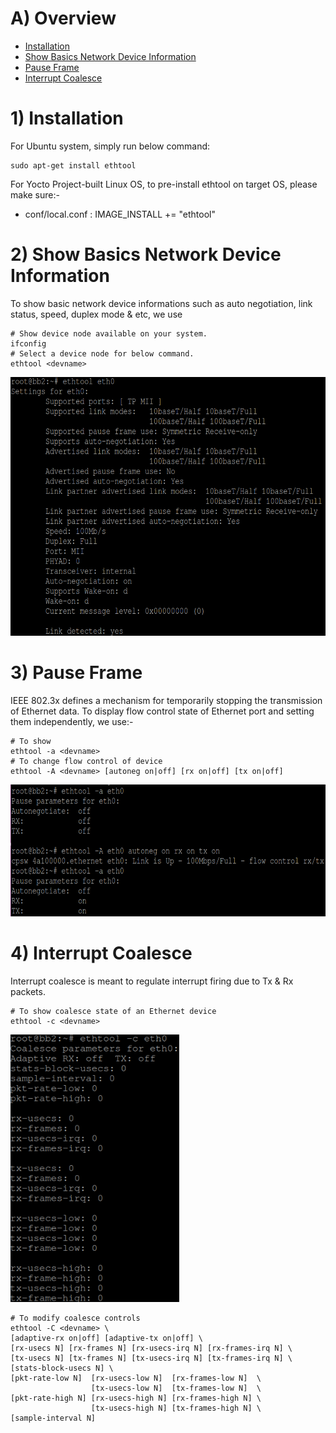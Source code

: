 # A) Overview

  - [Installation](#installation)
  - [Show Basics Network Device Information](#2-show-basics-network-device-information)
  - [Pause Frame](#3-pause-frame)
  - [Interrupt Coalesce](#4-interrupt-coalesce)

# 1) Installation

For Ubuntu system, simply run below command:

```
sudo apt-get install ethtool
```

For Yocto Project-built Linux OS, to pre-install ethtool on target OS, please
make sure:-

 - conf/local.conf    : IMAGE_INSTALL += "ethtool"

# 2) Show Basics Network Device Information

To show basic network device informations such as auto negotiation, link status,
speed, duplex mode & etc, we use

```
# Show device node available on your system.
ifconfig
# Select a device node for below command.
ethtool <devname>
```

<img src="images/ethtool/ethtool-eth0.png" width="680" height="414" />

# 3) Pause Frame

IEEE 802.3x defines a mechanism for temporarily stopping the transmission of
Ethernet data. To display flow control state of Ethernet port and setting them
independently, we use:-

```
# To show
ethtool -a <devname>
# To change flow control of device
ethtool -A <devname> [autoneg on|off] [rx on|off] [tx on|off]
```

<img src="images/ethtool/ethtool-get-set-pause.png" width="705" height="211" />

# 4) Interrupt Coalesce

Interrupt coalesce is meant to regulate interrupt firing due to Tx & Rx packets.

```
# To show coalesce state of an Ethernet device
ethtool -c <devname>
```

<img src="images/ethtool/ethtool-show-coalesce.png" width="270" height="428" />

```
# To modify coalesce controls
ethtool -C <devname> \
[adaptive-rx on|off] [adaptive-tx on|off] \
[rx-usecs N] [rx-frames N] [rx-usecs-irq N] [rx-frames-irq N] \
[tx-usecs N] [tx-frames N] [tx-usecs-irq N] [tx-frames-irq N] \
[stats-block-usecs N] \
[pkt-rate-low N]  [rx-usecs-low N]  [rx-frames-low N]  \
                  [tx-usecs-low N]  [tx-frames-low N]  \
[pkt-rate-high N] [rx-usecs-high N] [rx-frames-high N] \
                  [tx-usecs-high N] [tx-frames-high N] \
[sample-interval N]
```
